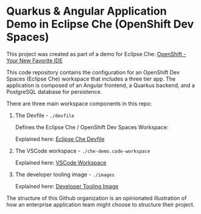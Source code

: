 # Quarkus & Angular Application Demo in Eclipse Che (OpenShift Dev Spaces)

This project was created as part of a demo for Eclipse Che: [OpenShift - Your New Favorite IDE](https://upstreamwithoutapaddle.com/blog%20post/2023/04/06/Development-On-OpenShift-With-Eclipse-Che.html)

This code repository contains the configuration for an OpenShift Dev Spaces (Eclipse Che) workspace that includes a three tier app.  The application is composed of an Angular frontend, a Quarkus backend, and a PostgreSQL database for persistence.

There are three main workspace components in this repo:

1. The Devfile - `./devfile`

   Defines the Eclipse Che / OpenShift Dev Spaces Workspace:

   Explained here: [Eclipse Che Devfile](./Devfile.md)

1. The VSCode workspace - `./che-demo.code-workspace`

   Explained here: [VSCode Workspace](CodeWorkspace.md)

1. The developer tooling image - `./images`

   Explained here: [Developer Tooling Image](Tooling.md)

The structure of this Github organization is an opinionated illustration of how an enterprise application team might choose to structure their project.
